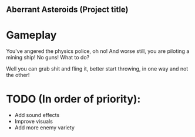 ## Aberrant Asteroids (Project title)

# Gameplay
You've angered the physics police, oh no! And worse still, you are piloting a mining ship! No guns! What to do? <br>

Well you can grab shit and fling it, better start throwing, in one way and not the other!

# TODO (In order of priority):
- Add sound effects
- Improve visuals
- Add more enemy variety

